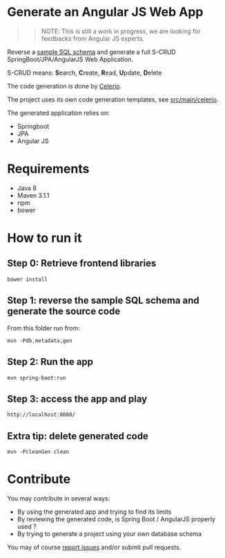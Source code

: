 # Generate an Angular JS Web App

>>
>> NOTE: This is still a work in progress, we are looking for feedbacks from Angular JS experts.
>> 

Reverse a [sample SQL schema](https://github.com/jaxio/angular-lab/blob/master/src/main/sql/h2/01-create.sql) 
and generate a full S-CRUD SpringBoot/JPA/AngularJS Web Application.

S-CRUD means: **S**earch, **C**reate, **R**ead, **U**pdate, **D**elete

The code generation is done by [Celerio](http://www.jaxio.com/en/).

The project uses its own code generation templates, see [src/main/celerio](https://github.com/jaxio/angular-lab/tree/master/src/main/celerio).

The generated application relies on:

* Springboot
* JPA
* Angular JS

# Requirements

* Java 8
* Maven 3.1.1
* npm
* bower

# How to run it

## Step 0: Retrieve frontend libraries

    bower install

## Step 1: reverse the sample SQL schema and generate the source code
    
From this folder run from:

    mvn -Pdb,metadata,gen
    
## Step 2: Run the app

    mvn spring-boot:run

## Step 3: access the app and play

    http://localhost:8080/

## Extra tip: delete generated code

    mvn -PcleanGen clean

# Contribute

You may contribute in several ways:

* By using the generated app and trying to find its limits
* By reviewing the generated code, is Spring Boot / AngularJS  properly used ?
* By trying to generate a project using your own database schema

You may of course [report issues](https://github.com/jaxio/angular-lab/issues) and/or submit pull requests.